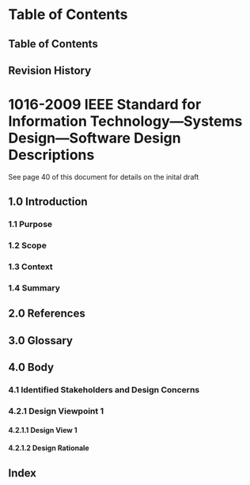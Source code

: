 # Table of Contents
## Table of Contents
## Revision History

# 1016-2009 IEEE Standard for Information Technology—Systems Design—Software Design Descriptions
See page 40 of this document for details on the inital draft

## 1.0 Introduction
### 1.1 Purpose
### 1.2 Scope
### 1.3 Context
### 1.4 Summary

## 2.0 References
## 3.0 Glossary

## 4.0 Body
### 4.1 Identified Stakeholders and Design Concerns
### 4.2.1 Design Viewpoint 1
#### 4.2.1.1 Design View 1
#### 4.2.1.2 Design Rationale

## Index

